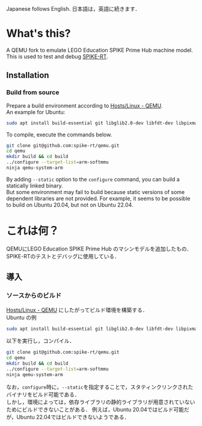 Japanese follows English.
日本語は，英語に続きます．

# What's this?
A QEMU fork to emulate LEGO Education SPIKE Prime Hub machine model.
This is used to test and debug [SPIKE-RT](https://github.com/spike-rt/spike-rt).

## Installation
### Build from source
Prepare a build environment according to [Hosts/Linux - QEMU](https://wiki.qemu.org/Hosts/Linux).  
An example for Ubuntu:
```bash
sudo apt install build-essential git libglib2.0-dev libfdt-dev libpixman-1-dev zlib1g-dev ninja-build
```

To compile, execute the commands below.
```bash
git clone git@github.com:spike-rt/qemu.git
cd qemu
mkdir build && cd build
../configure --target-list=arm-softmmu
ninja qemu-system-arm
```

By adding `--static` option to the `configure` command, you can build a statically linked binary.  
But some environment may fail to build because static versions of some dependent libraries are not provided.
For example, it seems to be possible to build on Ubuntu 20.04, but not on Ubuntu 22.04.

# これは何？
QEMUにLEGO Education SPIKE Prime Hub のマシンモデルを追加したもの．
SPIKE-RTのテストとデバッグに使用している．

## 導入
### ソースからのビルド
[Hosts/Linux - QEMU](https://wiki.qemu.org/Hosts/Linux) にしたがってビルド環境を構築する．  
Ubuntu の例
```bash
sudo apt install build-essential git libglib2.0-dev libfdt-dev libpixman-1-dev zlib1g-dev ninja-build
```

以下を実行し，コンパイル．
```bash
git clone git@github.com:spike-rt/qemu.git
cd qemu
mkdir build && cd build
../configure --target-list=arm-softmmu
ninja qemu-system-arm
```

なお，`configure`時に，`--static`を指定することで，スタティンクリンクされたバイナリをビルド可能である．  
しかし，環境によっては，依存ライブラリの静的ライブラリが用意されていないためにビルドできないことがある．
例えば，Ubuntu 20.04ではビルド可能だが，Ubuntu 22.04ではビルドできないようである．